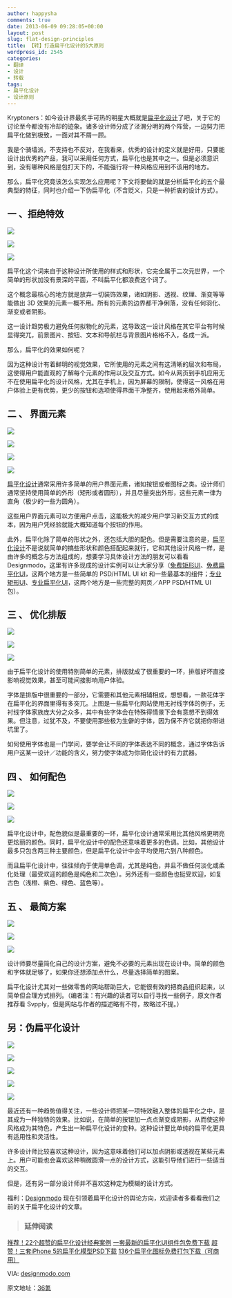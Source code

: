 ```yaml
---
author: happysha
comments: true
date: 2013-06-09 09:28:05+00:00
layout: post
slug: flat-design-principles
title: 【转】打造扁平化设计的5大原则
wordpress_id: 2545
categories:
- 翻译
- 设计
- 转载
tags:
- 扁平化设计
- 设计原则
---
```


Kryptoners：如今设计界最炙手可热的明星大概就是[扁平化设计](http://www.uisdc.com/tag/%e6%89%81%e5%b9%b3%e5%8c%96%e8%ae%be%e8%ae%a1)了吧，关于它的讨论至今都没有冷却的迹象。诸多设计师分成了泾渭分明的两个阵营，一边努力把扁平化做到极致，一面对其不屑一顾。

我是个骑墙派，不支持也不反对，在我看来，优秀的设计的定义就是好用，只要能设计出优秀的产品，我可以采用任何方式，扁平化也是其中之一。但是必须意识到，没有哪种风格是包打天下的，不能强行将一种风格应用到不该用的地方。

那么，扁平化究竟该怎么实现怎么应用呢？下文将要做的就是分析扁平化的五个最典型的特征，同时也介绍一下伪扁平化（不含贬义，只是一种折衷的设计方式）。


## **一 、拒绝特效**


![](http://uisdc.qiniudn.com/wp-content/uploads/2013/05/d8f2ad32b6aa229255a6abac610d71bb.jpg)

![](http://uisdc.qiniudn.com/wp-content/uploads/2013/05/51c2cdf531d8a251d7708d51449656a1.jpg)

![](http://uisdc.qiniudn.com/wp-content/uploads/2013/05/851035d3f91100bdd7cef241f5ea65cb.jpg)

扁平化这个词来自于这种设计所使用的样式和形状，它完全属于二次元世界，一个简单的形状加没有景深的平面，不叫扁平化都浪费这个词了。

这个概念最核心的地方就是放弃一切装饰效果，诸如阴影、透视、纹理、渐变等等能做出 3D 效果的元素一概不用。所有的元素的边界都干净俐落，没有任何羽化、渐变或者阴影。

这一设计趋势极力避免任何拟物化的元素，这导致这一设计风格在其它平台有时候显得突兀，前景图片、按钮、文本和导航栏与背景图片格格不入，各成一派。

那么，扁平化的效果如何呢？

因为这种设计有着鲜明的视觉效果，它所使用的元素之间有这清晰的层次和布局，这使得用户能直观的了解每个元素的作用以及交互方式。如今从网页到手机应用无不在使用扁平化的设计风格，尤其在手机上，因为屏幕的限制，使得这一风格在用户体验上更有优势，更少的按钮和选项使得界面干净整齐，使用起来格外简单。


## **二 、 界面元素**


![](http://uisdc.qiniudn.com/wp-content/uploads/2013/05/8029722ac80f92cbf62fc13113aa1d62.jpg)

![](http://uisdc.qiniudn.com/wp-content/uploads/2013/05/ce34981c5bbc24c1328189a0c3473074.jpg)

![](http://uisdc.qiniudn.com/wp-content/uploads/2013/05/c50d4d8dcc3124933b6e637b9dc57d7b.jpg)

![](http://uisdc.qiniudn.com/wp-content/uploads/2013/05/673f7a37a730882f973fb8995593d7e8.jpg)

[扁平化设计](http://www.uisdc.com/tag/%e6%89%81%e5%b9%b3%e5%8c%96%e8%ae%be%e8%ae%a1)通常采用许多简单的用户界面元素，诸如按钮或者图标之类。设计师们通常坚持使用简单的外形（矩形或者圆形），并且尽量突出外形，这些元素一律为直角（极少的一些为圆角）。

这些用户界面元素可以方便用户点击，这能极大的减少用户学习新交互方式的成本，因为用户凭经验就能大概知道每个按钮的作用。

此外，扁平化除了简单的形状之外，还包括大胆的配色。但是需要注意的是，[扁平化设计](http://www.uisdc.com/tag/%e6%89%81%e5%b9%b3%e5%8c%96%e8%ae%be%e8%ae%a1)不是说就简单的搞些形状和颜色搭配起来就行，它和其他设计风格一样，是由许多的概念与方法组成的，想要学习具体设计方法的朋友可以看看 Designmodo，这里有许多现成的设计实例可以让大家分享（[免费矩形UI](http://designmodo.com/square-free/)、[免费扁平化UI](http://designmodo.com/flat-free/)，这两个地方是一些简单的 PSD/HTML UI kit 和一些最基本的组件；[专业矩形UI](http://designmodo.com/square/)、[专业扁平化UI](http://designmodo.com/flat/)，这两个地方是一些完整的网页／APP PSD/HTML UI 包）。


## **三 、 优化排版**


![](http://uisdc.qiniudn.com/wp-content/uploads/2013/05/f17570d6bdbba43eb06c70adb1c028a8.jpg)

![](http://uisdc.qiniudn.com/wp-content/uploads/2013/05/70c80cd3ccdd9cbba347392b00aa19ee.jpg)

![](http://uisdc.qiniudn.com/wp-content/uploads/2013/05/513cdf39f7bc2b71fb1ffa3dd6b61e6d.jpg)

由于扁平化设计的使用特别简单的元素，排版就成了很重要的一环，排版好坏直接影响视觉效果，甚至可能间接影响用户体验。

字体是排版中很重要的一部分，它需要和其他元素相辅相成，想想看，一款花体字在扁平化的界面里得有多突兀。上图是一些扁平化网站使用无衬线字体的例子，无衬线字体家族庞大分之众多，其中有些字体会在特殊得情景下会有意想不到得效果。但注意，过犹不及，不要使用那些极为生僻的字体，因为保不齐它就把你带进坑里了。

如何使用字体也是一门学问，要学会让不同的字体表达不同的概念，通过字体告诉用户这某一设计／功能的含义，努力使字体成为你简化设计的有力武器。


## **四 、 如何配色**


![](http://uisdc.qiniudn.com/wp-content/uploads/2013/05/922da111f59ef620c9d2860080358194.jpg)

![](http://uisdc.qiniudn.com/wp-content/uploads/2013/05/2e17ac835d01668278fc5d3127a46023.jpg)

![](http://uisdc.qiniudn.com/wp-content/uploads/2013/05/c39479cfbcd253a3fcab6c17cbc3a26d.jpg)

扁平化设计中，配色貌似是最重要的一环，扁平化设计通常采用比其他风格更明亮更炫丽的颜色。同时，扁平化设计中的配色还意味着更多的色调。比如，其他设计最多只包含两三种主要颜色，但是扁平化设计中会平均使用六到八种颜色。

而且扁平化设计中，往往倾向于使用单色调，尤其是纯色，并且不做任何淡化或柔化处理（最受欢迎的颜色是纯色和二次色）。另外还有一些颜色也挺受欢迎，如复古色（浅橙、紫色、绿色、蓝色等）。


## **五 、 最简方案**


![](http://uisdc.qiniudn.com/wp-content/uploads/2013/05/706fc5215d57c8cdfdb359495247e461.jpg)

![](http://uisdc.qiniudn.com/wp-content/uploads/2013/05/c0509195ccbae96b4b9c21afc4127505.jpg)

![](http://uisdc.qiniudn.com/wp-content/uploads/2013/05/82d124e7921dddbf5b5f63db23dcb406.jpg)

设计师要尽量简化自己的设计方案，避免不必要的元素出现在设计中。简单的颜色和字体就足够了，如果你还想添加点什么，尽量选择简单的图案。

扁平化设计尤其对一些做零售的网站帮助巨大，它能很有效的把商品组织起来，以简单但合理方式排列。（编者注：有兴趣的读者可以自行寻找一些例子，原文作者推荐看 Svpply，但是网站与作者的描述略有不符，故略过不提。）


## **另：伪扁平化设计**


![](http://uisdc.qiniudn.com/wp-content/uploads/2013/05/d4dd0bd82167126e1429519223bd54cf.jpg)

![](http://uisdc.qiniudn.com/wp-content/uploads/2013/05/5aad46cdafd820f1bb7b3734da335778.jpg)

![](http://uisdc.qiniudn.com/wp-content/uploads/2013/05/0f23daf2557e2b901a6acd04206f43a3.jpg)

![](http://uisdc.qiniudn.com/wp-content/uploads/2013/05/258f0b8a12af30c01a25ca5e09be78e0.jpg)

![](http://uisdc.qiniudn.com/wp-content/uploads/2013/05/983e4564bf1feb35f70ac87bb11d90f0.jpg)

最近还有一种趋势值得关注，一些设计师把某一项特效融入整体的扁平化之中，是其成为一种独特的效果。比如说，在简单的按钮加一点点渐变或阴影，从而使这种风格成为其特色，产生出一种扁平化设计的变种。这种设计要比单纯的扁平化更具有适用性和灵活性。

许多设计师比较喜欢这种设计，因为这意味着他们可以加点阴影或透视在某些元素上。用户可能也会喜欢这种稍微圆滑一点的设计方式，这能引导他们进行一些适当的交互。

但是，还有另一部分设计师并不喜欢这种定为模糊的设计方式。

福利：[Designmodo](http://designmodo.com/) 现在引领着扁平化设计的舆论方向，欢迎读者多看看我们之前的关于扁平化设计的文章。


> 

> 
> ### **延伸阅读**
> 
> 
[推荐！22个超赞的扁平化设计经典案例](http://www.uisdc.com/showcase-of-beautiful-flat-ui-design)
[一套最新的扁平化UI组件包免费下载](http://www.uisdc.com/flat-ui-kit-free-download)
[超赞！三套iPhone 5的扁平化模型PSD下载](http://www.uisdc.com/iphone-5-3d-view-flat-mockup)
[136个扁平化图标免费打包下载（可商用）](http://www.uisdc.com/3600-flat-icons)


VIA: [designmodo.com](http://designmodo.com/flat-design-principles/)

原文地址：[36氪](http://www.36kr.com/p/203702.html)
